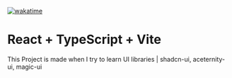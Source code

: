 [![wakatime](https://wakatime.com/badge/github/BaGorK/vite-typescript-shadcn-ui.svg)](https://wakatime.com/badge/github/BaGorK/vite-typescript-shadcn-ui)
# React + TypeScript + Vite

This Project is made when I try to learn UI libraries | shadcn-ui, aceternity-ui, magic-ui
